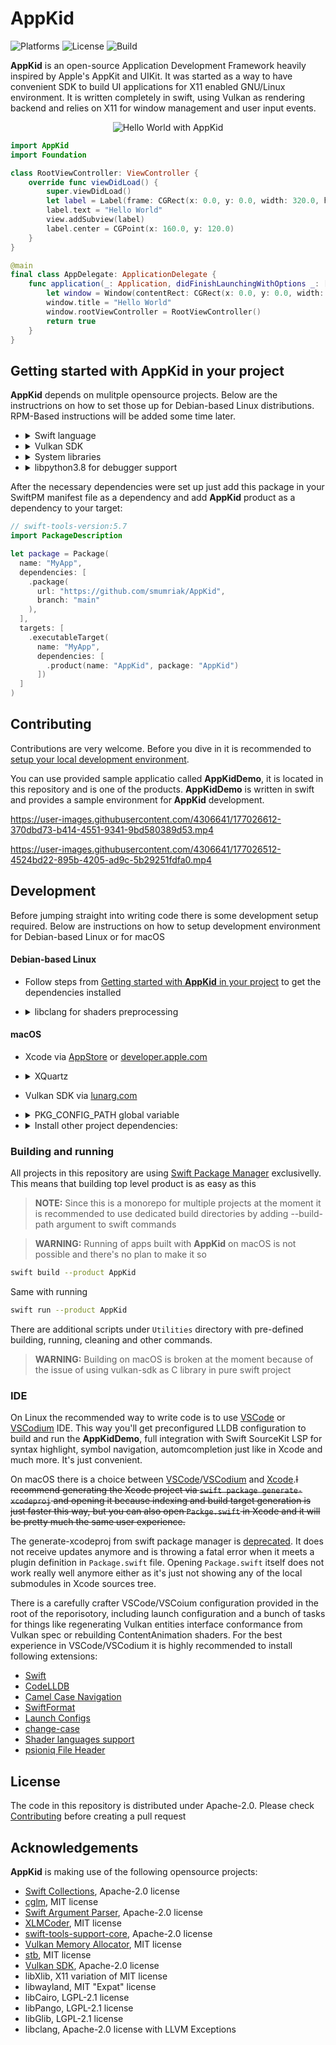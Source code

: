 # **AppKid**

![Platforms](https://img.shields.io/badge/platforms-linux%20x86__64%20|%20%20linux%20arm64-informational)
![License](https://img.shields.io/github/license/smumriak/AppKid)
![Build](https://img.shields.io/github/actions/workflow/status/smumriak/appkid/build-appkiddemo.yml?label=build%20x86_64)

**AppKid** is an open-source Application Development Framework heavily inspired by Apple's AppKit and UIKit. It was started as a way to have convenient SDK to build UI applications for X11 enabled GNU/Linux environment. It is written completely in swift, using Vulkan as rendering backend and relies on X11 for window management and user input events.

<p align="center">
	<img src="https://user-images.githubusercontent.com/4306641/177050935-93acbfca-3e1a-4e00-bdf2-fbbac5ad3ed9.png?raw=true" alt="Hello World with AppKid">
</p>

```swift
import AppKid
import Foundation

class RootViewController: ViewController {
    override func viewDidLoad() {
        super.viewDidLoad()
        let label = Label(frame: CGRect(x: 0.0, y: 0.0, width: 320.0, height: 44.0))
        label.text = "Hello World"
        view.addSubview(label)
        label.center = CGPoint(x: 160.0, y: 120.0)
    }
}

@main
final class AppDelegate: ApplicationDelegate {
    func application(_: Application, didFinishLaunchingWithOptions _: [Application.LaunchOptionsKey: Any]? = nil) -> Bool {
        let window = Window(contentRect: CGRect(x: 0.0, y: 0.0, width: 320.0, height: 240.0))
        window.title = "Hello World"
        window.rootViewController = RootViewController()
        return true
    }
}
```

## Getting started with **AppKid** in your project
**AppKid** depends on mulitple opensource projects. Below are the instructrions on how to set those up for Debian-based Linux distributions. RPM-Based instructions will be added some time later.

- <details>
	<summary>Swift language</summary>
	
	- Get tarball package from [swift.org](https://swift.org/getting-started/#installing-swift), unpack it to some system directory like `/opt/swift` and update global `$PATH` variable
		```bash
		sudo nano /etc/profile.d/10swift_path.sh
		```
		paste this
		```bash
		export PATH=/opt/swift/usr/bin:"${PATH}"`
		```
		where `/opt/swift` is a path to your swift toolchain
	
	- Alternatively install swiftlang package via [swiftlang builds](https://www.swiftlang.xyz/) (does not require extenting `$PATH` variable)
		```bash
		wget -qO - https://archive.swiftlang.xyz/install.sh | sudo bash
		sudo apt install swiftlang -y
		```
  </details>
- <details>
    <summary>Vulkan SDK</summary>

	LunarG is using deprecated apt-key to verify signature so this repo provides more modern and safe configuration via `SupportingFiles`
	```bash
    wget -qO - https://packages.lunarg.com/lunarg-signing-key-pub.asc | gpg --dearmor | sudo tee -a /usr/share/keyrings/lunarg-archive-keyring.gpg
	sudo wget -q https://raw.githubusercontent.com/smumriak/AppKid/main/SupportingFiles/lunarg-vulkan-focal.list -O /etc/apt/sources.list.d/lunarg-vulkan-focal.list
	sudo apt update
	sudo apt install vulkan-sdk -y
	```
  </details>
- <details>
	<summary>System libraries</summary>

	```bash
	sudo apt install -y \
		libx11-dev \
		libxi-dev \
		libwayland-dev \
		libcairo2-dev \
		libpango1.0-dev \
		libglib2.0-dev
	```
  </details>
- <details>
	<summary>libpython3.8 for debugger support</summary>

	> **NOTE:** If you have no intention of debugging Swift code you skip this step

	Swifts LLDB is built using libpython3.8. On modern system you will probably meet libpython3.9 or higher. Just make a symbolic link from new version to old version. Tho this is not ideal and will break with every major distribution update for you
	```bash
	cd /usr/lib/x86_64-linux-gnu
	sudo ln -sf libpython3.10.so libpython3.8.so.1.0
	```
	where `libpython3.10.so` is currently installed version and libpython3.8.so.1.0 is filename against which Swifts LLDB was built.
  </details>
After the necessary dependencies were set up just add this package in your SwiftPM manifest file as a dependency and add **AppKid** product as a dependency to your target:
```swift
// swift-tools-version:5.7
import PackageDescription

let package = Package(
  name: "MyApp",
  dependencies: [
    .package(
	  url: "https://github.com/smumriak/AppKid", 
	  branch: "main"
	),
  ],
  targets: [
    .executableTarget(
      name: "MyApp",
      dependencies: [
        .product(name: "AppKid", package: "AppKid")
      ])
  ]
)
```

## **Contributing**
Contributions are very welcome. Before you dive in it is recommended to [setup your local development environment](#development).

You can use provided sample applicatio called **AppKidDemo**, it is located in this repository and is one of the products. **AppKidDemo** is written in swift and provides a sample environment for **AppKid** development. 

https://user-images.githubusercontent.com/4306641/177026612-370dbd73-b414-4551-9341-9bd580389d53.mp4

https://user-images.githubusercontent.com/4306641/177026512-4524bd22-895b-4205-ad9c-5b29251fdfa0.mp4

## Development
Before jumping straight into writing code there is some development setup required. Below are instructions on how to setup development environment for Debian-based Linux or for macOS
#### Debian-based Linux
- Follow steps from [Getting started with **AppKid** in your project](#getting-started-with-appkid-in-your-project) to get the dependencies installed
- <details>
	<summary>libclang for shaders preprocessing</summary>

	> **NOTE:** If you have no intention to modify internal **AppKid** shaders you can skip this step

	AppKid is using its own GLSL dialect for internal shaders. It is preprocessed via custom tool that is build on top of libclang.
	
	Install libclang itself
	```bash
	sudo apt install -y \
		libclang-12-dev 
	```
	Install provided package config file for libclang because llvm does not provide one:
	```bash
	sudo mkdir -p /usr/local/lib/pkgconfig
	sudo wget -q https://raw.githubusercontent.com/smumriak/AppKid/main/SupportingFiles/clang.pc -O /usr/local/lib/pkgconfig/clang.pc
	```
  </details>

#### **macOS**
- Xcode via [AppStore](https://apps.apple.com/us/app/xcode/id497799835) or [developer.apple.com](https://developer.apple.com/download/more/)
- <details>
    <summary>XQuartz</summary>
	
    ```bash
    brew install xquartz
    ```
	</details>
- Vulkan SDK via [lunarg.com](https://vulkan.lunarg.com/sdk/home#mac)
- <details>
    <summary>PKG_CONFIG_PATH global variable</summary>

	Update global `PKG_CONFIG_PATH` variable so command line tools would have proper pkg-config search path:
	```bash
	sudo nano /etc/profile
	````
	paste this:
	```bash
	export PKG_CONFIG_PATH="/opt/X11/lib/pkgconfig:/usr/local/lib/pkgconfig:/usr/local/lib:$PKG_CONFIG_PATH"
	```
    Add a launchctl agent that will update environment variables per user session so Xcode could find all the pkg-config files needed to properly build projects:
	```bash
	mkdir -p ~/Library/LaunchAgents
	curl -s https://raw.githubusercontent.com/smumriak/AppKid/main/SupportingFiles/environment.plist -o ~/Library/LaunchAgents/environment.plist
	launchctl load -w ~/Library/LaunchAgents/environment.plist
	```
	> **NOTE:** This file is not backed up by TimeMachine, so you probably want to extend this environment variable for command line tools in some other way

	</details>
- <details>
    <summary>Install other project dependencies:</summary>

	```bash
	brew install \
		pkg-config \
		cairo \
		glib \
		pango
	```
	</details>

### Building and running
All projects in this repository are using [Swift Package Manager](https://www.swift.org/package-manager/) exclusivelly. This means that building top level product is as easy as this
> **NOTE:** Since this is a monorepo for multiple projects at the moment it is recommended to use dedicated build directories by adding --build-path argument to swift commands

> **WARNING:** Running of apps built with **AppKid** on macOS is not possible and there's no plan to make it so

```bash
swift build --product AppKid
```
Same with running
```bash
swift run --product AppKid
```
There are additional scripts under `Utilities` directory with pre-defined building, running, cleaning and other commands.
> **WARNING:** Building on macOS is broken at the moment because of the issue of using vulkan-sdk as C library in pure swift project

### IDE
On Linux the recommended way to write code is to use [VSCode](https://code.visualstudio.com/) or [VSCodium](https://vscodium.com/) IDE. This way you'll get preconfigured LLDB configuration to build and run the **AppKidDemo**, full integration with Swift SourceKit LSP for syntax highlight, symbol navigation, automcompletion just like in Xcode and much more. It's just convenient.

On macOS there is a choice between [VSCode](https://code.visualstudio.com/)/[VSCodium](https://vscodium.com/) and [Xcode](https://developer.apple.com/xcode/).~~I recommend generating the Xcode project via `swift package generate-xcodeproj` and opening it because indexing and build target generation is just faster this way, but you can also open `Packge.swift` in Xcode and it will be pretty much the same user experience.~~

The generate-xcodeproj from swift package manager is [deprecated](https://forums.swift.org/t/rfc-deprecating-generate-xcodeproj/42159). It does not receive updates anymore and is throwing a fatal error when it meets a plugin definition in `Package.swift` file. Opening `Package.swift` itself does not work really well anymore either as it's just not showing any of the local submodules in Xcode sources tree. 

There is a carefully crafter VSCode/VSCoium configuration provided in the root of the reporisotory, including launch configuration and a bunch of tasks for things like regenerating Vulkan entities interface conformance from Vulkan spec or rebuilding ContentAnimation shaders. For the best experience in VSCode/VSCodium it is highly recommended to install following extensions: 
- [Swift](https://marketplace.visualstudio.com/items?itemName=sswg.swift-lang)
- [CodeLLDB](https://marketplace.visualstudio.com/items?itemName=vadimcn.vscode-lldb)
- [Camel Case Navigation](https://marketplace.visualstudio.com/items?itemName=maptz.camelcasenavigation)
- [SwiftFormat](https://marketplace.visualstudio.com/items?itemName=vknabel.vscode-swiftformat)
- [Launch Configs](https://marketplace.visualstudio.com/items?itemName=ArturoDent.launch-config)
- [change-case](https://marketplace.visualstudio.com/items?itemName=wmaurer.change-case)
- [Shader languages support](https://marketplace.visualstudio.com/items?itemName=slevesque.shader)
- [psioniq File Header](https://marketplace.visualstudio.com/items?itemName=psioniq.psi-header)

## License
The code in this repository is distributed under Apache-2.0. Please check [Contributing](#contributing) before creating a pull request

## Acknowledgements
**AppKid** is making use of the following opensource projects:
- [Swift Collections](https://github.com/mirror/libX11), Apache-2.0 license
- [cglm](https://github.com/recp/cglm), MIT license
- [Swift Argument Parser](https://github.com/apple/swift-argument-parser), Apache-2.0 license
- [XLMCoder](https://github.com/CoreOffice/XMLCoder.git), MIT license
- [swift-tools-support-core](https://github.com/apple/swift-tools-support-core), Apache-2.0 license
- [Vulkan Memory Allocator](https://github.com/GPUOpen-LibrariesAndSDKs/VulkanMemoryAllocator), MIT license
- [stb](https://github.com/nothings/stb), MIT license
- [Vulkan SDK](https://www.lunarg.com/vulkan-sdk/), Apache-2.0 license 
- libXlib, X11 variation of MIT license
- libwayland, MIT "Expat" license
- libCairo, LGPL-2.1 license
- libPango, LGPL-2.1 license
- libGlib, LGPL-2.1 license
- libclang, Apache-2.0 license with LLVM Exceptions

